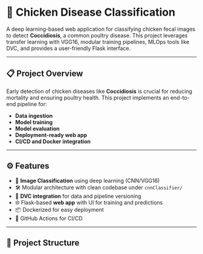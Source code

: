 # 🐔 Chicken Disease Classification

A deep learning-based web application for classifying chicken fecal images to detect **Coccidiosis**, a common poultry disease. This project leverages transfer learning with VGG16, modular training pipelines, MLOps tools like DVC, and provides a user-friendly Flask interface.

---

## 📋 Project Overview

Early detection of chicken diseases like **Coccidiosis** is crucial for reducing mortality and ensuring poultry health. This project implements an end-to-end pipeline for:

- **Data ingestion**
- **Model training**
- **Model evaluation**
- **Deployment-ready web app**
- **CI/CD and Docker integration**

---

## ⚙️ Features

- 🧠 **Image Classification** using deep learning (CNN/VGG16)
- 🛠️ Modular architecture with clean codebase under `cnnClassifier/`
- 🔁 **DVC integration** for data and pipeline versioning
- 🌐 Flask-based **web app** with UI for training and predictions
- 📦 Dockerized for easy deployment
- 🔄 GitHub Actions for CI/CD

---

## 📂 Project Structure

